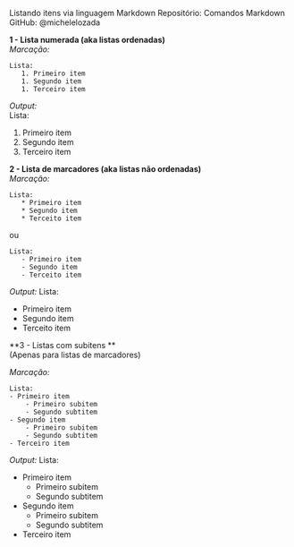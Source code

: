 Listando itens via linguagem Markdown
Repositório: Comandos Markdown
GitHub: @michelelozada
 

**1 - Lista numerada (aka listas ordenadas)**  
*Marcação:*  
```
Lista:
   1. Primeiro item 
   1. Segundo item 
   1. Terceiro item 
```

*Output:*  
Lista:
   1. Primeiro item 
   2. Segundo item 
   3. Terceiro item 
   
   
**2 - Lista de marcadores (aka listas não ordenadas)**  
*Marcação:*
```
Lista:
   * Primeiro item 
   * Segundo item
   * Terceito item
```
ou

```
Lista:
   - Primeiro item 
   - Segundo item
   - Terceito item
```

*Output:*
Lista:
   * Primeiro item 
   * Segundo item
   * Terceito item
   

**3 - Listas com subitens **  
(Apenas para listas de marcadores)  

*Marcação:*
```
Lista:
- Primeiro item 
	- Primeiro subitem
	- Segundo subtitem
- Segundo item 
	- Primeiro subitem
	- Segundo subtitem
- Terceiro item 
```

*Output:*
Lista:
- Primeiro item 
	- Primeiro subitem
	- Segundo subtitem
- Segundo item 
	- Primeiro subitem
	- Segundo subtitem
- Terceiro item 